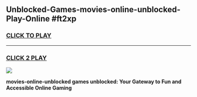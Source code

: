 
## Unblocked-Games-movies-online-unblocked-Play-Online #ft2xp
<h3>
<a href="https://news.freeplayer.one?title=movies-online-unblocked&ref=3">CLICK TO PLAY</a></h3>
<hr>

<h3>
<a href="https://news.freeplayer.one?title=movies-online-unblocked&ref=3">CLICK 2 PLAY</a>
  
</h3>

<a href="https://news.freeplayer.one?title=movies-online-unblocked&ref=3"><img src="https://clearcache.store/games.png"></a>


**movies-online-unblocked games unblocked: Your Gateway to Fun and Accessible Online Gaming**
